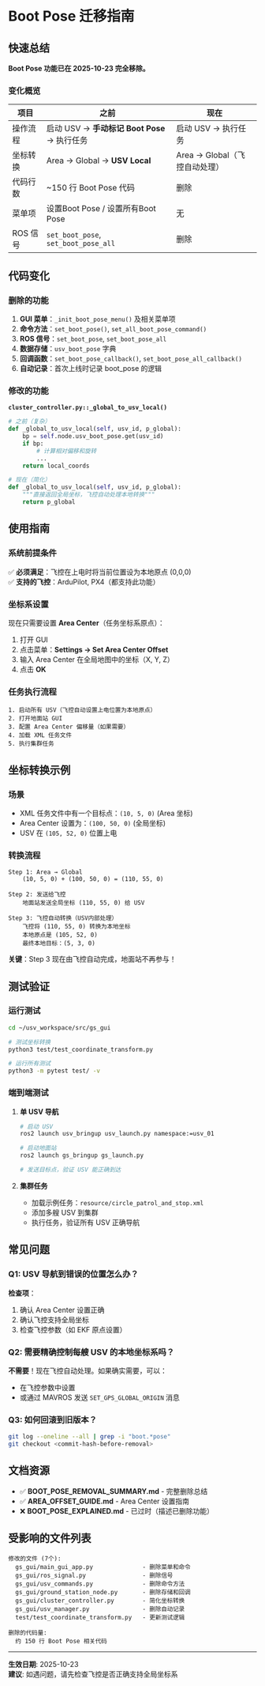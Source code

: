 # Boot Pose 迁移指南

## 快速总结

**Boot Pose 功能已在 2025-10-23 完全移除。**

### 变化概览

| 项目 | 之前 | 现在 |
|------|------|------|
| 操作流程 | 启动 USV → **手动标记 Boot Pose** → 执行任务 | 启动 USV → 执行任务 |
| 坐标转换 | Area → Global → **USV Local** | Area → Global（飞控自动处理） |
| 代码行数 | ~150 行 Boot Pose 代码 | 删除 |
| 菜单项 | 设置Boot Pose / 设置所有Boot Pose | 无 |
| ROS 信号 | `set_boot_pose`, `set_boot_pose_all` | 删除 |

## 代码变化

### 删除的功能

1. **GUI 菜单**：`_init_boot_pose_menu()` 及相关菜单项
2. **命令方法**：`set_boot_pose()`, `set_all_boot_pose_command()`
3. **ROS 信号**：`set_boot_pose`, `set_boot_pose_all`
4. **数据存储**：`usv_boot_pose` 字典
5. **回调函数**：`set_boot_pose_callback()`, `set_boot_pose_all_callback()`
6. **自动记录**：首次上线时记录 boot_pose 的逻辑

### 修改的功能

**`cluster_controller.py::_global_to_usv_local()`**

```python
# 之前（复杂）
def _global_to_usv_local(self, usv_id, p_global):
    bp = self.node.usv_boot_pose.get(usv_id)
    if bp:
        # 计算相对偏移和旋转
        ...
    return local_coords

# 现在（简化）
def _global_to_usv_local(self, usv_id, p_global):
    """直接返回全局坐标，飞控自动处理本地转换"""
    return p_global
```

## 使用指南

### 系统前提条件

✅ **必须满足**：飞控在上电时将当前位置设为本地原点 (0,0,0)  
✅ **支持的飞控**：ArduPilot, PX4（都支持此功能）

### 坐标系设置

现在只需要设置 **Area Center**（任务坐标系原点）：

1. 打开 GUI
2. 点击菜单：**Settings → Set Area Center Offset**
3. 输入 Area Center 在全局地图中的坐标（X, Y, Z）
4. 点击 **OK**

### 任务执行流程

```
1. 启动所有 USV（飞控自动设置上电位置为本地原点）
2. 打开地面站 GUI
3. 配置 Area Center 偏移量（如果需要）
4. 加载 XML 任务文件
5. 执行集群任务
```

## 坐标转换示例

### 场景
- XML 任务文件中有一个目标点：`(10, 5, 0)` (Area 坐标)
- Area Center 设置为：`(100, 50, 0)` (全局坐标)
- USV 在 `(105, 52, 0)` 位置上电

### 转换流程

```
Step 1: Area → Global
    (10, 5, 0) + (100, 50, 0) = (110, 55, 0)

Step 2: 发送给飞控
    地面站发送全局坐标 (110, 55, 0) 给 USV

Step 3: 飞控自动转换（USV内部处理）
    飞控将 (110, 55, 0) 转换为本地坐标
    本地原点是 (105, 52, 0)
    最终本地目标：(5, 3, 0)
```

**关键**：Step 3 现在由飞控自动完成，地面站不再参与！

## 测试验证

### 运行测试

```bash
cd ~/usv_workspace/src/gs_gui

# 测试坐标转换
python3 test/test_coordinate_transform.py

# 运行所有测试
python3 -m pytest test/ -v
```

### 端到端测试

1. **单 USV 导航**
   ```bash
   # 启动 USV
   ros2 launch usv_bringup usv_launch.py namespace:=usv_01
   
   # 启动地面站
   ros2 launch gs_bringup gs_launch.py
   
   # 发送目标点，验证 USV 能正确到达
   ```

2. **集群任务**
   - 加载示例任务：`resource/circle_patrol_and_stop.xml`
   - 添加多艘 USV 到集群
   - 执行任务，验证所有 USV 正确导航

## 常见问题

### Q1: USV 导航到错误的位置怎么办？

**检查项**：
1. 确认 Area Center 设置正确
2. 确认飞控支持全局坐标
3. 检查飞控参数（如 EKF 原点设置）

### Q2: 需要精确控制每艘 USV 的本地坐标系吗？

**不需要**！现在飞控自动处理。如果确实需要，可以：
- 在飞控参数中设置
- 或通过 MAVROS 发送 `SET_GPS_GLOBAL_ORIGIN` 消息

### Q3: 如何回滚到旧版本？

```bash
git log --oneline --all | grep -i "boot.*pose"
git checkout <commit-hash-before-removal>
```

## 文档资源

- ✅ **BOOT_POSE_REMOVAL_SUMMARY.md** - 完整删除总结
- ✅ **AREA_OFFSET_GUIDE.md** - Area Center 设置指南
- ❌ **BOOT_POSE_EXPLAINED.md** - 已过时（描述已删除功能）

## 受影响的文件列表

```
修改的文件 (7个):
  gs_gui/main_gui_app.py              - 删除菜单和命令
  gs_gui/ros_signal.py                - 删除信号
  gs_gui/usv_commands.py              - 删除命令方法
  gs_gui/ground_station_node.py       - 删除存储和回调
  gs_gui/cluster_controller.py        - 简化坐标转换
  gs_gui/usv_manager.py               - 删除自动记录
  test/test_coordinate_transform.py   - 更新测试逻辑

删除的代码量:
  约 150 行 Boot Pose 相关代码
```

---

**生效日期**: 2025-10-23  
**建议**: 如遇问题，请先检查飞控是否正确支持全局坐标系
